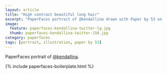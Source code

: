 ```yaml
---
layout: article
title: "High contrast beautiful long hair"
excerpt: "PaperFaces portrait of @kendallina drawn with Paper by 53 on an iPad."
image: 
  feature: paperfaces-kendallina-twitter-lg.jpg
  thumb: paperfaces-kendallina-twitter-150.jpg
category: paperfaces
tags: [portrait, illustration, paper by 53]
---
```


PaperFaces portrait of [@kendallina](http://twitter.com/kendallina).

{% include paperfaces-boilerplate.html %}